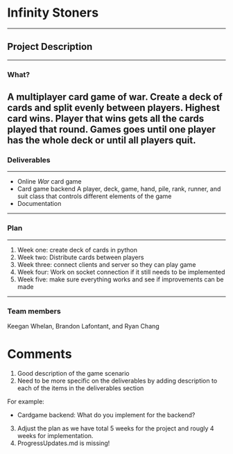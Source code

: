 # Infinity Stoners
---
## Project Description
----
### What?
A multiplayer card game of war. Create a deck of cards and split evenly between players. Highest card wins. Player that wins gets all the cards played that round. Games goes until one player has the whole deck or until all players quit.
---
### Deliverables 
---
- Online *War* card game
- Card game backend
    A player, deck, game, hand, pile, rank, runner, and suit class that controls different elements of the game
- Documentation
---
### Plan
---
1. Week one: create deck of cards in python
2. Week two: Distribute cards between players
3. Week three: connect clients and server so they can play game
4. Week four: Work on socket connection if it still needs to be implemented
5. Week five: make sure everything works and see if improvements can be made
---
### Team members
Keegan Whelan, Brandon Lafontant, and Ryan Chang

# Comments
1. Good description of the game scenario
2. Need to be more specific on the deliverables by adding description to each of the items in the deliverables section 

For example:
* Cardgame backend: What do you implement for the backend?
3. Adjust the plan as we have total 5 weeks for the project and rougly 4 weeks for implementation.
4. ProgressUpdates.md is missing!
